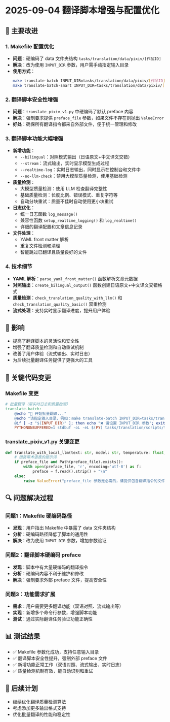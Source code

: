 # 2025-09-04 翻译脚本增强与配置优化

## 🔧 主要改进

### 1. Makefile 配置优化
- **问题**：硬编码了 data 文件夹结构 `tasks/translation/data/pixiv/[作品ID]`
- **解决**：改为使用 `INPUT_DIR` 参数，用户需手动指定输入目录
- **使用方式**：
  ```bash
  make translate-batch INPUT_DIR=tasks/translation/data/pixiv/[作品ID]
  make translate-batch-smart INPUT_DIR=tasks/translation/data/pixiv/[作品ID]
  ```

### 2. 翻译脚本安全性增强
- **问题**：`translate_pixiv_v1.py` 中硬编码了默认 preface 内容
- **解决**：强制要求提供 `preface_file` 参数，如果文件不存在则抛出 `ValueError`
- **好处**：确保所有翻译指令都来自外部文件，便于统一管理和修改

### 3. 翻译脚本功能大幅增强
- **新增功能**：
  - `--bilingual`：对照模式输出（日语原文+中文译文交错）
  - `--stream`：流式输出，实时显示模型生成过程
  - `--realtime-log`：实时日志输出，同时显示在控制台和文件中
  - `--no-llm-check`：禁用大模型质量检测，使用基础检测
- **质量检测**：
  - 大模型质量检测：使用 LLM 检查翻译完整性
  - 基础质量检测：长度比例、错误模式、重复字符等
  - 自动分块重试：质量不佳时自动使用更小块重试
- **日志优化**：
  - 统一日志函数 `log_message()`
  - 兼容性函数 `setup_realtime_logging()` 和 `log_realtime()`
  - 详细的翻译配置和文章信息记录
- **文件处理**：
  - YAML front matter 解析
  - 重复文件检测和清理
  - 智能跳过已翻译且质量良好的文件

### 4. 技术细节
- **YAML 解析**：`parse_yaml_front_matter()` 函数解析文章元数据
- **对照输出**：`create_bilingual_output()` 函数创建日语原文+中文译文交错格式
- **质量检测**：`check_translation_quality_with_llm()` 和 `check_translation_quality_basic()` 双重检测
- **流式处理**：支持实时显示翻译进度，提升用户体验

## 🎯 影响
- 提高了翻译脚本的灵活性和安全性
- 增强了翻译质量检测和自动重试机制
- 改善了用户体验（流式输出、实时日志）
- 为后续批量翻译任务提供了更强大的工具

## 📝 关键代码变更

### Makefile 变更
```makefile
# 批量翻译（带实时日志和质量检测）
translate-batch:
	@echo "📝 开始批量翻译..."
	@echo "请指定输入目录，例如：make translate-batch INPUT_DIR=tasks/translation/data/pixiv/[作品ID]"
	@if [ -z "$(INPUT_DIR)" ]; then echo "❌ 请设置 INPUT_DIR 参数"; exit 1; fi
	PYTHONUNBUFFERED=1 stdbuf -oL -eL $(PY) tasks/translation/scripts/translate_pixiv_v1.py $(INPUT_DIR) --model Qwen/Qwen3-32B --max-context-length 32768 --mode full --temperature 0.0 --frequency-penalty 0.0 --presence-penalty 0.0 --retries 1 --retry-wait 1.0 --fallback-on-context --terminology-file tasks/translation/data/terminology.txt --sample-file tasks/translation/data/samples/sample_bilingual.txt --preface-file tasks/translation/data/preface_bilingual.txt --log-dir tasks/translation/logs --bilingual --stream --realtime-log --overwrite
```

### translate_pixiv_v1.py 关键变更
```python
def translate_with_local_llm(text: str, model: str, temperature: float, max_tokens: int, terminology: Optional[str] = None, stop: Optional[List[str]] = None, frequency_penalty: Optional[float] = None, presence_penalty: Optional[float] = None, few_shot_samples: Optional[List[Tuple[str, str]]] = None, max_context_length: Optional[int] = None, preface_file: Optional[str] = None, bilingual: bool = False, stream: bool = False, logger: Optional[logging.Logger] = None) -> Tuple[str, str, Dict[str, int]]:
    # 组装带术语表的提示词
    if preface_file and Path(preface_file).exists():
        with open(preface_file, 'r', encoding='utf-8') as f:
            preface = f.read().strip() + "\n"
    else:
        raise ValueError("preface_file 参数是必需的，请提供包含翻译指令的文件路径")
```

## 🔍 问题解决过程

### 问题1：Makefile 硬编码路径
- **发现**：用户指出 Makefile 中暴露了 data 文件夹结构
- **分析**：硬编码路径降低了脚本的通用性
- **解决**：改为使用 `INPUT_DIR` 参数，增加参数验证

### 问题2：翻译脚本硬编码 preface
- **发现**：脚本中有大量硬编码的翻译指令
- **分析**：硬编码内容不利于维护和修改
- **解决**：强制要求外部 preface 文件，提高安全性

### 问题3：功能需求扩展
- **需求**：用户需要更多翻译功能（双语对照、流式输出等）
- **实现**：新增多个命令行参数，增强脚本功能
- **测试**：通过实际翻译任务验证功能正确性

## 📊 测试结果
- ✅ Makefile 参数化成功，支持任意输入目录
- ✅ 翻译脚本安全性提升，强制外部 preface 文件
- ✅ 新增功能正常工作（双语对照、流式输出、实时日志）
- ✅ 质量检测机制有效，能自动识别和重试

## 🚀 后续计划
- 继续优化翻译质量检测算法
- 考虑添加更多输出格式支持
- 优化批量翻译的性能和稳定性
